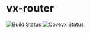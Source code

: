 # vx-router
[![Build Status](https://travis-ci.org/vxjs/vx-router.svg?branch=master)](https://travis-ci.org/vxjs/vx-router)
[![Covevx Status](https://img.shields.io/coveralls/vxjs/vx-router.svg)](https://coveralls.io/r/vxjs/vx-router?branch=master)
